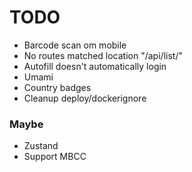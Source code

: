 # TODO

- Barcode scan om mobile
- No routes matched location "/api/list/"
- Autofill doesn't automatically login
- Umami
- Country badges
- Cleanup deploy/dockerignore

### Maybe
- Zustand
- Support MBCC